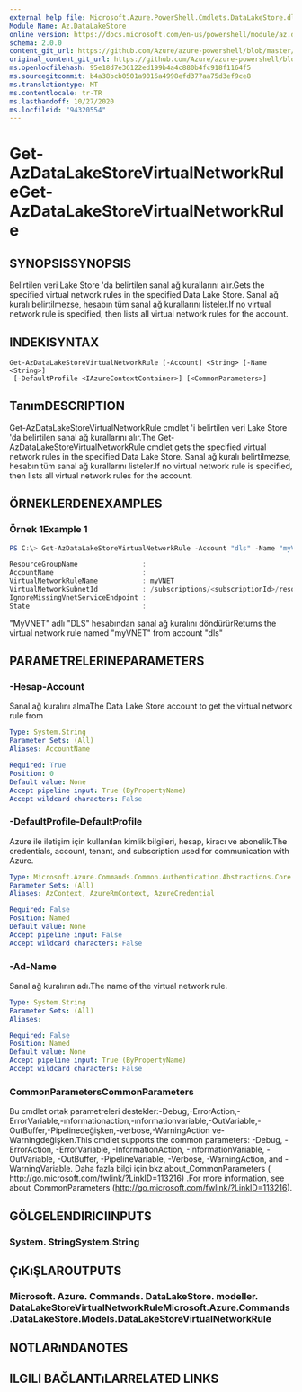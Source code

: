 ```yaml
---
external help file: Microsoft.Azure.PowerShell.Cmdlets.DataLakeStore.dll-Help.xml
Module Name: Az.DataLakeStore
online version: https://docs.microsoft.com/en-us/powershell/module/az.datalakestore/get-azdatalakestorevirtualnetworkrule
schema: 2.0.0
content_git_url: https://github.com/Azure/azure-powershell/blob/master/src/DataLakeStore/DataLakeStore/help/Get-AzDataLakeStoreVirtualNetworkRule.md
original_content_git_url: https://github.com/Azure/azure-powershell/blob/master/src/DataLakeStore/DataLakeStore/help/Get-AzDataLakeStoreVirtualNetworkRule.md
ms.openlocfilehash: 95e18d7e36122ed199b4a4c880b4fc918f1164f5
ms.sourcegitcommit: b4a38bcb0501a9016a4998efd377aa75d3ef9ce8
ms.translationtype: MT
ms.contentlocale: tr-TR
ms.lasthandoff: 10/27/2020
ms.locfileid: "94320554"
---
```

# <span data-ttu-id="d0c7b-101">Get-AzDataLakeStoreVirtualNetworkRule</span><span class="sxs-lookup"><span data-stu-id="d0c7b-101">Get-AzDataLakeStoreVirtualNetworkRule</span></span>

## <span data-ttu-id="d0c7b-102">SYNOPSIS</span><span class="sxs-lookup"><span data-stu-id="d0c7b-102">SYNOPSIS</span></span>
<span data-ttu-id="d0c7b-103">Belirtilen veri Lake Store 'da belirtilen sanal ağ kurallarını alır.</span><span class="sxs-lookup"><span data-stu-id="d0c7b-103">Gets the specified virtual network rules in the specified Data Lake Store.</span></span>
<span data-ttu-id="d0c7b-104">Sanal ağ kuralı belirtilmezse, hesabın tüm sanal ağ kurallarını listeler.</span><span class="sxs-lookup"><span data-stu-id="d0c7b-104">If no virtual network rule is specified, then lists all virtual network rules for the account.</span></span>

## <span data-ttu-id="d0c7b-105">INDEKI</span><span class="sxs-lookup"><span data-stu-id="d0c7b-105">SYNTAX</span></span>

```
Get-AzDataLakeStoreVirtualNetworkRule [-Account] <String> [-Name <String>]
 [-DefaultProfile <IAzureContextContainer>] [<CommonParameters>]
```

## <span data-ttu-id="d0c7b-106">Tanım</span><span class="sxs-lookup"><span data-stu-id="d0c7b-106">DESCRIPTION</span></span>
<span data-ttu-id="d0c7b-107">Get-AzDataLakeStoreVirtualNetworkRule cmdlet 'i belirtilen veri Lake Store 'da belirtilen sanal ağ kurallarını alır.</span><span class="sxs-lookup"><span data-stu-id="d0c7b-107">The Get-AzDataLakeStoreVirtualNetworkRule cmdlet gets the specified virtual network rules in the specified Data Lake Store.</span></span>
<span data-ttu-id="d0c7b-108">Sanal ağ kuralı belirtilmezse, hesabın tüm sanal ağ kurallarını listeler.</span><span class="sxs-lookup"><span data-stu-id="d0c7b-108">If no virtual network rule is specified, then lists all virtual network rules for the account.</span></span>

## <span data-ttu-id="d0c7b-109">ÖRNEKLERDEN</span><span class="sxs-lookup"><span data-stu-id="d0c7b-109">EXAMPLES</span></span>

### <span data-ttu-id="d0c7b-110">Örnek 1</span><span class="sxs-lookup"><span data-stu-id="d0c7b-110">Example 1</span></span>
```powershell
PS C:\> Get-AzDataLakeStoreVirtualNetworkRule -Account "dls" -Name "myVNET"

ResourceGroupName                :
AccountName                      :
VirtualNetworkRuleName           : myVNET
VirtualNetworkSubnetId           : /subscriptions/<subscriptionId>/resourceGroups/<resourceGroup>/providers/Microsoft.Network/virtualNetworks/myVNET/subnets/testId
IgnoreMissingVnetServiceEndpoint :
State                            :
```

<span data-ttu-id="d0c7b-111">"MyVNET" adlı "DLS" hesabından sanal ağ kuralını döndürür</span><span class="sxs-lookup"><span data-stu-id="d0c7b-111">Returns the virtual network rule named "myVNET" from account "dls"</span></span>

## <span data-ttu-id="d0c7b-112">PARAMETRELERINE</span><span class="sxs-lookup"><span data-stu-id="d0c7b-112">PARAMETERS</span></span>

### <span data-ttu-id="d0c7b-113">-Hesap</span><span class="sxs-lookup"><span data-stu-id="d0c7b-113">-Account</span></span>
<span data-ttu-id="d0c7b-114">Sanal ağ kuralını alma</span><span class="sxs-lookup"><span data-stu-id="d0c7b-114">The Data Lake Store account to get the virtual network rule from</span></span>

```yaml
Type: System.String
Parameter Sets: (All)
Aliases: AccountName

Required: True
Position: 0
Default value: None
Accept pipeline input: True (ByPropertyName)
Accept wildcard characters: False
```

### <span data-ttu-id="d0c7b-115">-DefaultProfile</span><span class="sxs-lookup"><span data-stu-id="d0c7b-115">-DefaultProfile</span></span>
<span data-ttu-id="d0c7b-116">Azure ile iletişim için kullanılan kimlik bilgileri, hesap, kiracı ve abonelik.</span><span class="sxs-lookup"><span data-stu-id="d0c7b-116">The credentials, account, tenant, and subscription used for communication with Azure.</span></span>

```yaml
Type: Microsoft.Azure.Commands.Common.Authentication.Abstractions.Core.IAzureContextContainer
Parameter Sets: (All)
Aliases: AzContext, AzureRmContext, AzureCredential

Required: False
Position: Named
Default value: None
Accept pipeline input: False
Accept wildcard characters: False
```

### <span data-ttu-id="d0c7b-117">-Ad</span><span class="sxs-lookup"><span data-stu-id="d0c7b-117">-Name</span></span>
<span data-ttu-id="d0c7b-118">Sanal ağ kuralının adı.</span><span class="sxs-lookup"><span data-stu-id="d0c7b-118">The name of the virtual network rule.</span></span>

```yaml
Type: System.String
Parameter Sets: (All)
Aliases:

Required: False
Position: Named
Default value: None
Accept pipeline input: True (ByPropertyName)
Accept wildcard characters: False
```

### <span data-ttu-id="d0c7b-119">CommonParameters</span><span class="sxs-lookup"><span data-stu-id="d0c7b-119">CommonParameters</span></span>
<span data-ttu-id="d0c7b-120">Bu cmdlet ortak parametreleri destekler:-Debug,-ErrorAction,-ErrorVariable,-ınformationaction,-ınformationvariable,-OutVariable,-OutBuffer,-Pipelinedeğişken,-verbose,-WarningAction ve-Warningdeğişken.</span><span class="sxs-lookup"><span data-stu-id="d0c7b-120">This cmdlet supports the common parameters: -Debug, -ErrorAction, -ErrorVariable, -InformationAction, -InformationVariable, -OutVariable, -OutBuffer, -PipelineVariable, -Verbose, -WarningAction, and -WarningVariable.</span></span> <span data-ttu-id="d0c7b-121">Daha fazla bilgi için bkz about_CommonParameters ( http://go.microsoft.com/fwlink/?LinkID=113216) .</span><span class="sxs-lookup"><span data-stu-id="d0c7b-121">For more information, see about_CommonParameters (http://go.microsoft.com/fwlink/?LinkID=113216).</span></span>

## <span data-ttu-id="d0c7b-122">GÖLGELENDIRICI</span><span class="sxs-lookup"><span data-stu-id="d0c7b-122">INPUTS</span></span>

### <span data-ttu-id="d0c7b-123">System. String</span><span class="sxs-lookup"><span data-stu-id="d0c7b-123">System.String</span></span>

## <span data-ttu-id="d0c7b-124">ÇıKıŞLAR</span><span class="sxs-lookup"><span data-stu-id="d0c7b-124">OUTPUTS</span></span>

### <span data-ttu-id="d0c7b-125">Microsoft. Azure. Commands. DataLakeStore. modeller. DataLakeStoreVirtualNetworkRule</span><span class="sxs-lookup"><span data-stu-id="d0c7b-125">Microsoft.Azure.Commands.DataLakeStore.Models.DataLakeStoreVirtualNetworkRule</span></span>

## <span data-ttu-id="d0c7b-126">NOTLARıNDA</span><span class="sxs-lookup"><span data-stu-id="d0c7b-126">NOTES</span></span>

## <span data-ttu-id="d0c7b-127">ILGILI BAĞLANTıLAR</span><span class="sxs-lookup"><span data-stu-id="d0c7b-127">RELATED LINKS</span></span>
